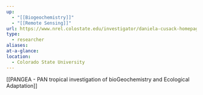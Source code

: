 ```yaml
---
up:
  - "[[Biogeochemistry]]"
  - "[[Remote Sensing]]"
url: https://www.nrel.colostate.edu/investigator/daniela-cusack-homepage/cusack-research/
type:
  - researcher
aliases: 
at-a-glance: 
location:
  - Colorado State University
---
```

[[PANGEA - PAN tropical investigation of bioGeochemistry and Ecological Adaptation]]